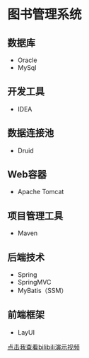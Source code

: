 # 图书管理系统

## 数据库
- Oracle
- MySql

## 开发工具
- IDEA

## 数据连接池
- Druid

## Web容器
- Apache Tomcat

## 项目管理工具
- Maven

## 后端技术
- Spring
- SpringMVC
- MyBatis（SSM）

## 前端框架
- LayUI

<a href="https://www.bilibili.com/video/BV1Us4y1y7TH/?share_source=copy_web&vd_source=a4809f4844bbfcf061a0e63b5c789303" target="_blank">点击我查看bilibili演示视频</a>
